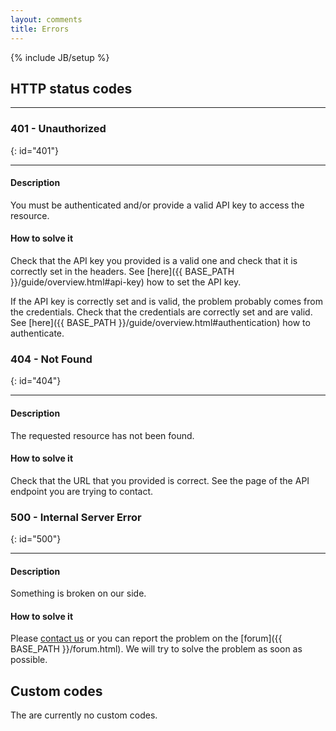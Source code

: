 ```yaml
---
layout: comments
title: Errors
---
```

{% include JB/setup %}

<div id="toc"></div>


## HTTP status codes
***

### 401 - Unauthorized
{: id="401"}
***

#### Description
You must be authenticated and/or provide a valid API key to access the resource.

#### How to solve it
Check that the API key you provided is a valid one and check that it is correctly set in the headers.
See [here]({{ BASE_PATH }}/guide/overview.html#api-key) how to set the API key.

If the API key is correctly set and is valid, the problem probably comes from the credentials.
Check that the credentials are correctly set and are valid. See [here]({{ BASE_PATH }}/guide/overview.html#authentication) how to authenticate.


### 404 - Not Found
{: id="404"}
***

#### Description
The requested resource has not been found.

#### How to solve it
Check that the URL that you provided is correct. See the page of the API endpoint you are trying to contact.


### 500 - Internal Server Error
{: id="500"}
***

#### Description
Something is broken on our side.

#### How to solve it
Please [contact us](mailto:api@andaman7.com) or you can report the problem on the [forum]({{ BASE_PATH }}/forum.html). We will try to solve the problem as soon as possible.


## Custom codes

The are currently no custom codes.


<script type="text/javascript">

    $(document).ready(function() {
    
        $('#toc').toc({
            title: '<h2>Contents</h2><hr/>',
            listType: 'ul',
            headers: 'h1, h2, h3'
        });
    });
    
</script>